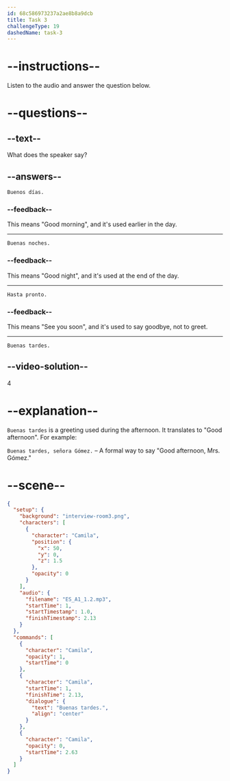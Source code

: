 ```yaml
---
id: 68c586973237a2ae8b8a9dcb
title: Task 3
challengeType: 19
dashedName: task-3
---
```

<!-- (Audio) Camila: Buenas tardes -->

# --instructions--

Listen to the audio and answer the question below.

# --questions--

## --text--

What does the speaker say?

## --answers--

`Buenos días.`

### --feedback--

This means "Good morning", and it's used earlier in the day.

---

`Buenas noches.`

### --feedback--

This means "Good night", and it's used at the end of the day.

---

`Hasta pronto.`

### --feedback--

This means "See you soon", and it's used to say goodbye, not to greet.

---

`Buenas tardes.`

## --video-solution--

4

# --explanation--

`Buenas tardes` is a greeting used during the afternoon. It translates to "Good afternoon". For example:

`Buenas tardes, señora Gómez.` – A formal way to say "Good afternoon, Mrs. Gómez."

# --scene--

```json
{
  "setup": {
    "background": "interview-room3.png",
    "characters": [
      {
        "character": "Camila",
        "position": {
          "x": 50,
          "y": 0,
          "z": 1.5
        },
        "opacity": 0
      }
    ],
    "audio": {
      "filename": "ES_A1_1.2.mp3",
      "startTime": 1,
      "startTimestamp": 1.0,
      "finishTimestamp": 2.13
    }
  },
  "commands": [
    {
      "character": "Camila",
      "opacity": 1,
      "startTime": 0
    },
    {
      "character": "Camila",
      "startTime": 1,
      "finishTime": 2.13,
      "dialogue": {
        "text": "Buenas tardes.",
        "align": "center"
      }
    },
    {
      "character": "Camila",
      "opacity": 0,
      "startTime": 2.63
    }
  ]
}
```
